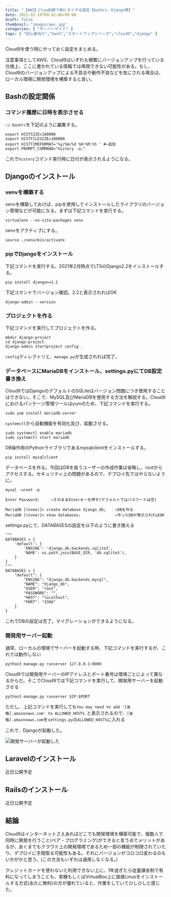 ```yaml
---
title: "【AWS】Cloud9使う時にすぐやる設定【bashrc、Django等】"
date: 2021-02-16T09:42:06+09:00
draft: false
thumbnail: "images/aws.jpg"
categories: [ "サーバーサイド" ]
tags: [ "初心者向け","bash","スタートアップシリーズ","cloud9","django" ]
---
```


Cloud9を使う時にやっておく設定をまとめる。

注意事項としてAWS、Cloud9はいずれも頻繁にバージョンアップを行っている仕様上、ここに書かれている情報では再現できない可能性がある。もし、Cloud9のバージョンアップによる不具合や動作不良などを気にされる場合は、ローカル環境に開発環境を構築すると良い。

## Bashの設定関係


### コマンド履歴に日時を表示させる

`~/.bashrc`を下記のように編集する。

    export HISTSIZE=100000
    export HISTFILESIZE=100000
    export HISTTIMEFORMAT='%y/%m/%d %H:%M:%S ' #←追加
    export PROMPT_COMMAND="history -a;"

これで`history`コマンド実行時に日付が表示されるようになる。

## Djangoのインストール

### venvを構築する

venvを構築しておけば、pipを使用してインストールしたライブラリのバージョン管理などが可能になる。まずは下記コマンドを実行する。

    virtualenv --no-site-packages venv

venvをアクティブにする。

    source ./venv/bin/activate

### pipでDjangoをインストール

下記コマンドを実行する。2021年2月時点でLTSのDjango2.2をインストールする。

    pip install django==2.2

下記コマンドでバージョン確認。2.2と表示されればOK

    django-admin --version

### プロジェクトを作る

下記コマンドを実行してプロジェクトを作る。

    mkdir django-project
    cd django-project    
    django-admin startproject config .

`config`ディレクトリと、`manage.py`が生成されれば完了。


### データベースにMariaDBをインストール、settings.pyにてDB設定書き換え

Cloud9ではDjangoのデフォルトのSQLiteはバージョン問題につき使用することはできない。そこで、MySQL及びMariaDBを使用する方法を解説する。Cloud9におけるパッケージ管理ツールはyumのため、下記コマンドを実行する。

    sudo yum install mariadb-server    

`systemctl`から自動機能を有効化及び、起動させる。

    sudo systemctl enable mariadb
    sudo systemctl start mariadb

DB操作用のPythonライブラリであるmysqlclientをインストールする。

    pip install mysqlclient

データベースを作る。今回はDBを扱うユーザーの作成作業は省略し、rootからアクセスする。セキュリティ上の問題があるので、デプロイ先ではやらないように。

    mysql -uroot -p

    Enter Password:     ←そのままEnterキーを押す(デフォルトではパスワードは空)

    MariaDB [(none)]> create database django_db;    ←DBを作る
    MariaDB [(none)]> show databases;               ←作ったDBが表示されればOK

settings.pyにて、DATABASESの設定を以下のように書き換える

    """
    DATABASES = {
        'default': {
            'ENGINE': 'django.db.backends.sqlite3',
            'NAME': os.path.join(BASE_DIR, 'db.sqlite3'),
        }
    }
    """
    DATABASES = {
        "default": {
            "ENGINE": "django.db.backends.mysql",
            "NAME": "django_db",
            "USER": "root",
            "PASSWORD": "",
            "HOST": "localhost",
            "PORT": "3306"
        }
    }


これでDBの設定は完了。マイグレーションができるようになる。


### 開発用サーバー起動

通常、ローカルの環境でサーバーを起動する時、下記コマンドを実行するが、これでは動作しない

    python3 manage.py runserver 127.0.0.1:8000

Cloud9では開発用サーバーのIPアドレスとポート番号は環境ごとによって異なるからだ。そこでCloud9では下記コマンドを実行して、開発用サーバーを起動させる

    python3 manage.py runserver $IP:$PORT

ただし、上記コマンドを実行しても`You may need to add '[省略].amazonaws.com' to ALLOWED_HOSTS.`と表示されるので、`[省略].amazonaws.com`を`settings.py`の`ALLOWED_HOSTS`に入れる

これで、Djangoが起動した。

<div class="img-center"><img src="/images/Screenshot from 2021-02-17 09-46-11.png" alt="開発サーバーが起動した"></div>

## Laravelのインストール

近日公開予定

## Railsのインストール

近日公開予定


## 結論

Cloud9はインターネットさえあればどこでも開発環境を構築可能で、複数人で同時に開発を行うこと(ペア・プログラミング)ができると言う点でメリットがあるが、あくまでもクラウド上の開発環境であるため一部の機能が制限されていたり、デプロイに手間取る可能性もある。それにバージョンがコロコロ変わるのもいかがかと思う。(この方法もいずれは通用しなくなる。)

クレジットカードを使わないと利用できない上に、1年過ぎたら従量課金制で有料になってしまうことも、実機もしくはVirtualBox上に直接Linuxをインストールする方式(永久に無料)の方が優れていると、作業をしていてひしひしと感じた。


